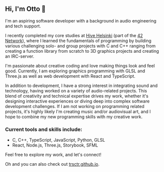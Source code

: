 ## Hi, I'm Otto 👋

I'm an aspiring software developer with a background in audio engineering and tech support.

I recently completed my core studies at [Hive Helsinki](https://hive.fi) (part of the [42 Network](https://www.42network.org)), where I learned the fundamentals of programming by building various challenging solo- and group projects with C and C++ ranging from creating a function library from scratch to 3D graphics projects and creating an IRC-server.

I'm passionate about creative coding and love making things look and feel good. Currently, I am exploring graphics programming with GLSL and Three.js as well as web development with React and TypeScript.

In addition to development, I have a strong interest in integrating sound and technology, having worked on a variety of audio-related projects. This blend of creativity and technical expertise drives my work, whether it's designing interactive experiences or diving deep into complex software development challenges. If I am not working on programming related projects, it's highly likely I'm creating music and/or audiovisual art, and I hope to combine my new programming skills with my creative work.

### Current tools and skills include:
- C, C++, TypeScript, JavaScript, Python, GLSL
- React, Node.js, Three.js, Storybook, SFML

Feel free to explore my work, and let's connect!

Oh and you can also check out [trsctr.github.io](https://trsctr.github.io).
